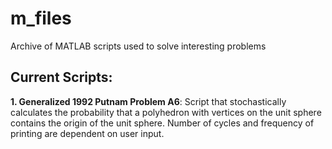 # m_files  
Archive of MATLAB scripts used to solve interesting problems  
  
## Current Scripts:  
**1. Generalized 1992 Putnam Problem A6**: Script that stochastically calculates the probability that a polyhedron with vertices on the unit sphere contains the origin of the unit sphere.  Number of cycles and frequency of printing are dependent on user input.  
